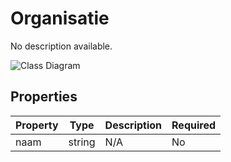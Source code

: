 # Organisatie

No description available.

![Class Diagram](https://github.com/CommonGateway/CustomerInteractionBundle/blob/klantcontactmoment-mapping/docs/schema/klant.organisatie.svg)

## Properties

| Property | Type | Description | Required |
|----------|------|-------------|----------|
| naam | string | N/A | No |
